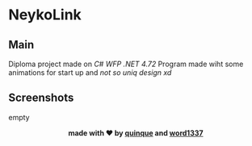 # **NeykoLink**

## **Main**
Diploma project made on _C# WFP .NET 4.72_
Program made wiht some animations for start up and _not so uniq design xd_

## **Screenshots**
empty

<div align='center'>

<b>made with ❤️ by [quinque](https://t.me/quinque1337) and [word1337](t.me/luaenjoyer)</b>

</div>
